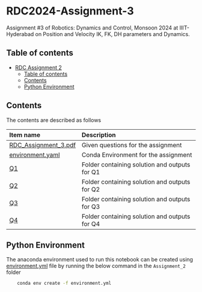 # RDC2024-Assignment-3

Assignment #3 of Robotics: Dynamics and Control, Monsoon 2024 at IIIT-Hyderabad on Position and Velocity IK, FK, DH parameters and Dynamics.

## Table of contents

- [RDC Assignment 2](#rdc2024-assignment-3)
    - [Table of contents](#table-of-contents)
    - [Contents](#contents)
    - [Python Environment](#python-environment)

## Contents

The contents are described as follows

| Item name | Description |
| :---- | :---- |
| [RDC_Assignment_3.pdf](./RDC_Assignment_3.pdf) | Given questions for the assignment |
| [environment.yaml](./environmetn.yaml) | Conda Environment for the assignment |
| [Q1](./Q1/) | Folder containing solution and outputs for Q1 |
| [Q2](./Q2/) | Folder containing solution and outputs for Q2 |
| [Q3](./Q3/) | Folder containing solution and outputs for Q3 |
| [Q4](./Q4/) | Folder containing solution and outputs for Q4 |

## Python Environment

The anaconda environment used to run this notebook can be created using [environment.yml](./environment.yml) file by running the below command in the `Assignment_2` folder
```bash
    conda env create -f environment.yml
```